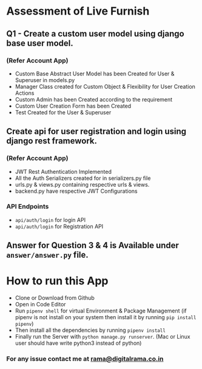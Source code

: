 # Assessment of Live Furnish

## Q1 - Create a custom user model using django base user model.

### (Refer Account App)

- Custom Base Abstract User Model has been Created for User & Superuser in models.py
- Manager Class created for Custom Object & Flexibility for User Creation Actions
- Custom Admin has been Created according to the requirement
- Custom User Creation Form has been Created
- Test Created for the User & Superuser



## Create api for user registration and login using django rest framework.


### (Refer Account App)
- JWT Rest Authentication Implemented
- All the Auth Serializers created for in serializers.py file
- urls.py & views.py containing respective urls & views.
- backend.py have respective JWT Configurations


### API Endpoints
- ```api/auth/login``` for login API
- ```api/auth/login``` for Registration API


## Answer for Question 3 & 4 is Available under ```answer/answer.py``` file.



# How to run this App

- Clone or Download from Github
- Open in Code Editor
- Run ```pipenv shell``` for virtual Environment & Package Management (if pipenv is not install on your system then install it by running ```pip install pipenv```) 
- Then install all the dependencies by running ```pipenv install```
- Finally run the Server with ```python manage.py runserver```. (Mac or Linux user should have write python3 instead of python) 



### For any issue contact me at <rama@digitalrama.co.in>


